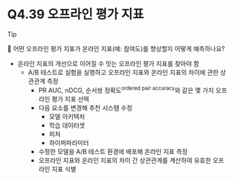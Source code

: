 # Q4.39 오프라인 평가 지표

> [!Tip]
>
> 🙋  어떤 오프라인 평가 지표가 온라인 지표(예: 참여도)를 향상할지 어떻게 예측하나요?

-   온라인 지표의 개선으로 이어질 수 잇는 오프라인 평가 지표를 찾아야 함
    -   A/B 테스트로 실험을 실행하고 오프라인 지표와 온라인 지표의 차이에 관한 상관관계 측정
        -   PR AUC, nDCG, 순서쌍 정확도<sup>ordered pair accuracy</sup>와 같은 몇 가지 오프라인 평가 지표 선택
        -   다음 요소를 변경해 추천 시스템 수정
            -   모델 아키텍처
            -   학습 데이터셋
            -   피처
            -   하이퍼파라미터
        -   수정한 모델을 A/B 테스트 환경에 배포해 온라인 지표 측정
        -   오프라인 지표와 온라인 지표의 차이 간 상관관계를 계산하여 유효한 오프라인 지표 식별